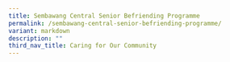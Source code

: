 ```yaml
---
title: Sembawang Central Senior Befriending Programme
permalink: /sembawang-central-senior-befriending-programme/
variant: markdown
description: ""
third_nav_title: Caring for Our Community
---
```

